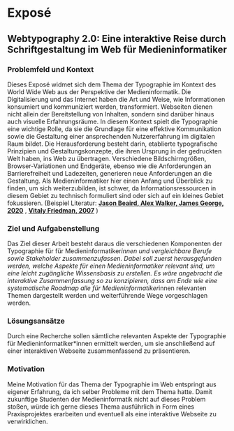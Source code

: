 # Exposé

## Webtypography 2.0: Eine interaktive Reise durch Schriftgestaltung im Web für Medieninformatiker

### Problemfeld und Kontext
Dieses Exposé widmet sich dem Thema der Typographie im Kontext des World Wide Web aus der Perspektive der Medieninformatik. Die Digitalisierung und das Internet haben die Art und Weise, wie Informationen konsumiert und kommuniziert werden, transformiert. Webseiten dienen nicht allein der Bereitstellung von Inhalten, sondern sind darüber hinaus auch visuelle Erfahrungsräume. In diesem Kontext spielt die Typographie eine wichtige Rolle, da sie die Grundlage für eine effektive Kommunikation sowie die Gestaltung einer ansprechenden Nutzererfahrung im digitalen Raum bildet.
Die Herausforderung besteht darin, etablierte typografische Prinzipien und Gestaltungskonzepte, die ihren Ursprung in der gedruckten Welt haben, ins Web zu übertragen. Verschiedene Bildschirmgrößen, Browser-Variationen und Endgeräte, ebenso wie die Anforderungen an Barrierefreiheit und Ladezeiten, generieren neue Anforderungen an die Gestaltung.
Als Medieninformatiker hier einen Anfang und Überblick zu finden, um sich weiterzubilden, ist schwer, da Informationsressourcen in diesem Gebiet zu technisch formuliert sind oder sich auf ein kleines Gebiet fokussieren. (Beispiel Literatur: **[Jason Beaird, Alex Walker, James George, 2020](https://www.google.de/books/edition/The_Principles_of_Beautiful_Web_Design/BczDEAAAQBAJ?hl=de&gbpv=0)** , **[Vitaly Friedman, 2007](https://www.google.de/books/edition/Praxisbuch_Web_2_0/519PtwAACAAJ?hl=de)** )


### Ziel und Aufgabenstellung
Das Ziel dieser Arbeit besteht daraus die verschiedenen Komponenten der Typographie für für Medieninformatiker*innen und vergleichbare Berufe sowie Stakeholder zusammenzufassen. Dabei soll zuerst herausgefunden werden, welche Aspekte für einen Medieninformatiker relevant sind, um eine leicht zugängliche Wissensbasis zu erstellen. Es wäre angebracht die interaktive Zusammenfassung so zu konzipieren, dass am Ende wie eine systematische Roadmap alle für Medieninformatiker*innen relevanten Themen dargestellt werden und weiterführende Wege vorgeschlagen werden.

### Lösungsansätze
Durch eine Recherche sollen sämtliche relevanten Aspekte der Typographie für Medieninformatiker*innen ermittelt werden, um sie anschließend auf einer interaktiven Webseite zusammenfassend zu präsentieren.

### Motivation
Meine Motivation für das Thema der Typographie im Web entspringt aus eigener Erfahrung, da ich selber Probleme mit dem Thema hatte. Damit zukunftige Studenten der Medieninformatik nicht auf dieses Problem stoßen, würde ich gerne dieses Thema ausführlich in Form eines Praxisprojektes erarbeiten und eventuell als eine interaktive Webseite zu verwirklichen.
